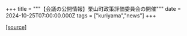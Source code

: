 +++
title = """【会議の公開情報】栗山町政策評価委員会の開催"""
date = 2024-10-25T07:00:00.000Z
tags = ["kuriyama","news"]
+++


[[source]](https://www.town.kuriyama.hokkaido.jp/soshiki/31/10042.html)
